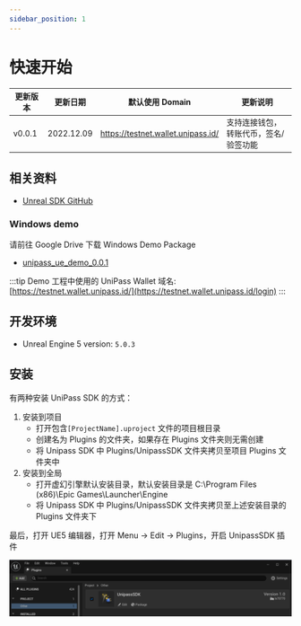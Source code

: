 ```yaml
---
sidebar_position: 1
---
```


# 快速开始

| 更新版本 | 更新日期   | 默认使用 Domain                    | 更新说明                              |
| -------- | ---------- | ---------------------------------- | ------------------------------------- |
| v0.0.1   | 2022.12.09 | https://testnet.wallet.unipass.id/ | 支持连接钱包，转账代币，签名/验签功能 |

## 相关资料

- [Unreal SDK GitHub](https://github.com/UniPassID/Unipass-UE-SDK)

### Windows demo

请前往 Google Drive 下载 Windows Demo Package

- [unipass_ue_demo_0.0.1](https://drive.google.com/file/d/1lOWhpTuqQ8RXe9W5eC6XWx93vHM7vXxF/view?usp=sharing)

:::tip
Demo 工程中使用的 UniPass Wallet 域名: [https://testnet.wallet.unipass.id/](https://testnet.wallet.unipass.id/login)
:::

## 开发环境

- Unreal Engine 5 version: `5.0.3`

## 安装

有两种安装 UniPass SDK 的方式：

1. 安装到项目
    - 打开包含`[ProjectName].uproject` 文件的项目根目录
    - 创建名为 Plugins 的文件夹，如果存在 Plugins 文件夹则无需创建
    - 将 Unipass SDK 中 Plugins/UnipassSDK 文件夹拷贝至项目 Plugins 文件夹中
2. 安装到全局
    - 打开虚幻引擎默认安装目录，默认安装目录是 C:\Program Files (x86)\Epic Games\Launcher\Engine
    - 将 Unipass SDK 中 Plugins/UnipassSDK 文件夹拷贝至上述安装目录的 Plugins 文件夹下

最后，打开 UE5 编辑器，打开 Menu → Edit → Plugins，开启 UnipassSDK 插件

![set up Unipass SDK](./img/unreal-setup.png)
